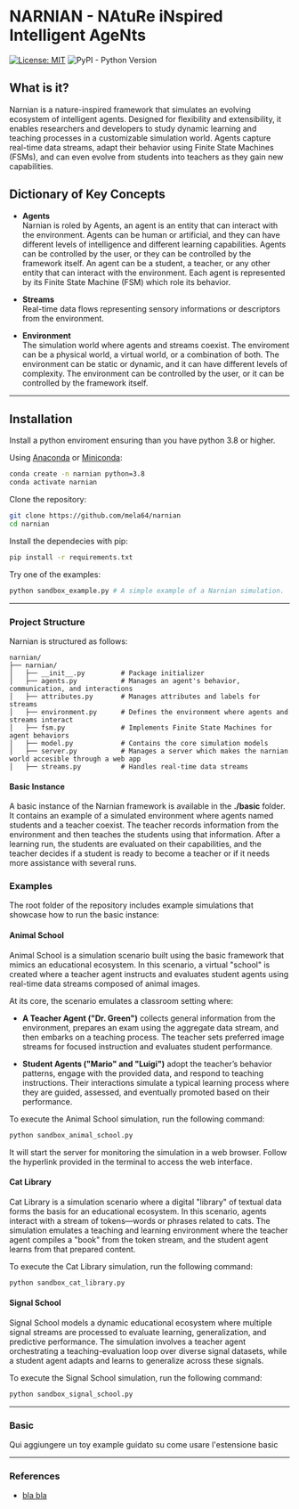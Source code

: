 # NARNIAN - NAtuRe iNspired Intelligent AgeNts
[![License: MIT](https://img.shields.io/badge/License-MIT-yellow.svg)](https://opensource.org/licenses/MIT) ![PyPI - Python Version](https://img.shields.io/pypi/pyversions/torch)


## What is it?

Narnian is a nature-inspired framework that simulates an evolving ecosystem of intelligent agents. Designed for flexibility and extensibility, it enables researchers and developers to study dynamic learning and teaching processes in a customizable simulation world. Agents capture real-time data streams, adapt their behavior using Finite State Machines (FSMs), and can even evolve from students into teachers as they gain new capabilities.

## Dictionary of Key Concepts

- **Agents**  
  Narnian is roled by Agents, an agent is an entity that can interact with the environment. Agents can be human or artificial, and they can have different levels of intelligence and different learning capabilities. Agents can be controlled by the user, or they can be controlled by the framework itself. An agent can be a student, a teacher, or any other entity that can interact with the environment. Each agent is represented by its Finite State Machine (FSM) which role its behavior.

- **Streams**  
  Real-time data flows representing sensory informations or descriptors from the environment.

- **Environment**  
  The simulation world where agents and streams coexist. The enviroment can be a physical world, a virtual world, or a combination of both. The environment can be static or dynamic, and it can have different levels of complexity. The environment can be controlled by the user, or it can be controlled by the framework itself. 

---

## Installation

Install a python enviroment ensuring than you have python 3.8 or higher.

Using [Anaconda](https://www.anaconda.com/products/individual) or [Miniconda](https://docs.conda.io/en/latest/miniconda.html): 

```bash
conda create -n narnian python=3.8
conda activate narnian
```

Clone the repository:

```bash
git clone https://github.com/mela64/narnian
cd narnian
```

Install the dependecies with pip:

```bash
pip install -r requirements.txt
```

Try one of the examples:

```bash
python sandbox_example.py # A simple example of a Narnian simulation.
```

---

### Project Structure

Narnian is structured as follows:

```	
narnian/
├── narnian/
│   ├── __init__.py         # Package initializer
│   ├── agents.py           # Manages an agent's behavior, communication, and interactions
│   ├── attributes.py       # Manages attributes and labels for streams
│   ├── environment.py      # Defines the environment where agents and streams interact
│   ├── fsm.py              # Implements Finite State Machines for agent behaviors
│   ├── model.py            # Contains the core simulation models
│   ├── server.py           # Manages a server which makes the narnian world accesible through a web app
│   ├── streams.py          # Handles real-time data streams      
```

#### Basic Instance
A basic instance of the Narnian framework is available in the **./basic** folder. It contains an example of a simulated environment where agents named students and a teacher coexist. The teacher records information from the environment and then teaches the students using that information. After a learning run, the students are evaluated on their capabilities, and the teacher decides if a student is ready to become a teacher or if it needs more assistance with several runs.


### Examples

The root folder of the repository includes example simulations that showcase how to run the basic instance:

#### Animal School
Animal School is a simulation scenario built using the basic framework that mimics an educational ecosystem. In this scenario, a virtual "school" is created where a teacher agent instructs and evaluates student agents using real-time data streams composed of animal images.

At its core, the scenario emulates a classroom setting where:

- **A Teacher Agent ("Dr. Green")** collects general information from the environment, prepares an exam using the aggregate data stream, and then embarks on a teaching process. The teacher sets preferred image streams for focused instruction and evaluates student performance.

- **Student Agents ("Mario" and "Luigi")** adopt the teacher’s behavior patterns, engage with the provided data, and respond to teaching instructions. Their interactions simulate a typical learning process where they are guided, assessed, and eventually promoted based on their performance.

To execute the Animal School simulation, run the following command:

```bash
python sandbox_animal_school.py
```

It will start the server for monitoring
the simulation in a web browser. Follow the hyperlink provided in the terminal to access the web interface.

#### Cat Library
Cat Library is a simulation scenario where a digital "library" of textual data forms the basis for an educational ecosystem. In this scenario, agents interact with a stream of tokens—words or phrases related to cats. The simulation emulates a teaching and learning environment where the teacher agent compiles a "book" from the token stream, and the student agent learns from that prepared content.

To execute the Cat Library simulation, run the following command:

```bash
python sandbox_cat_library.py
```

#### Signal School
Signal School models a dynamic educational ecosystem where multiple signal streams are processed to evaluate learning, generalization, and predictive performance. The simulation involves a teacher agent orchestrating a teaching-evaluation loop over diverse signal datasets, while a student agent adapts and learns to generalize across these signals.

To execute the Signal School simulation, run the following command:

```bash
python sandbox_signal_school.py
```

---

### Basic 
Qui aggiungere un toy example guidato su come usare l'estensione basic

---

### References

- [bla bla](https://arxiv.org/abs)

